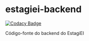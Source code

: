# estagiei-backend

[![Codacy Badge](https://api.codacy.com/project/badge/Grade/72f300a4199a456b92f3e8aa90e8e036)](https://app.codacy.com/gh/EquipeWeCode/estagiei-backend?utm_source=github.com&utm_medium=referral&utm_content=EquipeWeCode/estagiei-backend&utm_campaign=Badge_Grade_Settings)

Código-fonte do backend do EstagiEI
